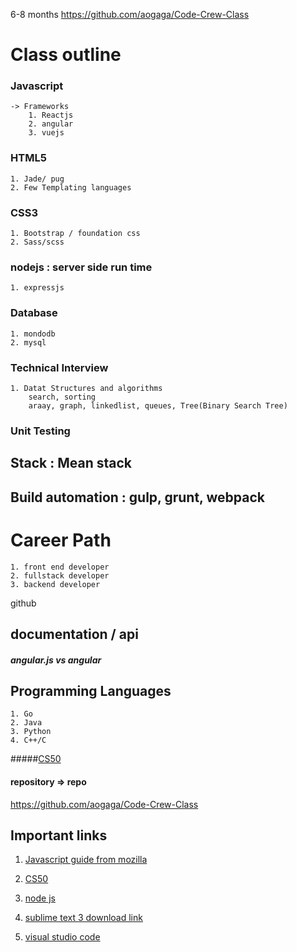 
6-8 months
https://github.com/aogaga/Code-Crew-Class

# Class outline
### Javascript 
	-> Frameworks 	
		1. Reactjs
		2. angular
		3. vuejs 
### HTML5 
	1. Jade/ pug
	2. Few Templating languages
### CSS3 
	1. Bootstrap / foundation css
	2. Sass/scss
### nodejs : server side run time 
	1. expressjs

### Database 
	1. mondodb
	2. mysql 


### Technical Interview 
	1. Datat Structures and algorithms
		search, sorting 
		araay, graph, linkedlist, queues, Tree(Binary Search Tree)
### Unit Testing

## Stack : Mean stack 

## Build automation : gulp, grunt, webpack 

# Career Path 
	1. front end developer 
	2. fullstack developer 
	3. backend developer 

github

## documentation / api 

##### angular.js vs angular 


## Programming Languages
	1. Go
	2. Java
	3. Python 
	4. C++/C

#####[CS50](http://cs50.tv/)


#### repository => repo

https://github.com/aogaga/Code-Crew-Class

## Important links 
1. [Javascript guide from mozilla](https://developer.mozilla.org/en-US/docs/Web/JavaScript/Guide/Grammar_and_Types)
2. [CS50](http://cs50.tv/2017/fall/#about,shorts)

3. [node js ](https://nodejs.org/en/)

4. [sublime text 3 download link](https://www.sublimetext.com/3)

5. [visual studio code](https://code.visualstudio.com/)


